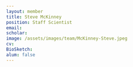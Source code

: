 ```yaml
---
layout: member
title: Steve McKinney
position: Staff Scientist
email: 
scholar: 
image: /assets/images/team/McKinney-Steve.jpeg
cv: 
BioSketch: 
alum: false
---
```

